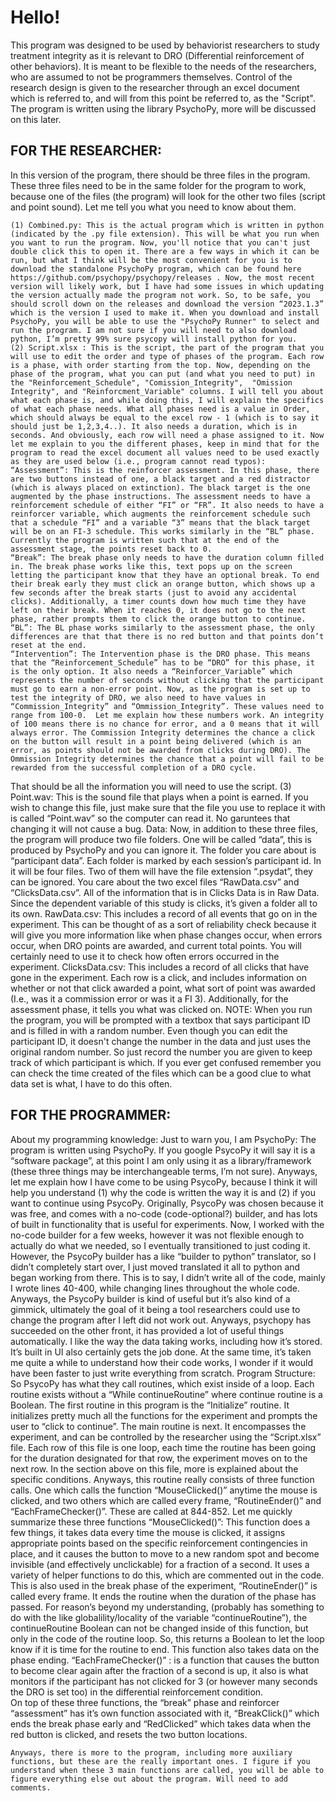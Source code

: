 # Hello!

This program was designed to be used by behaviorist researchers to study treatment integrity as it is relevant to DRO (Differential reinforcement of other behaviors). It is meant to be flexible to the needs of the researchers, who are assumed to not be programmers themselves. Control of the research design is given to the researcher through an excel document which is referred to, and will from this point be referred to, as the "Script". The program is written using the library PsychoPy, more will be discussed on this later.

## FOR THE RESEARCHER: 

In this version of the program, there should be three files in the program. These three files need to be in the same folder for the program to work, because one of the files (the program) will look for the other two files (script and point sound). Let me tell you what you need to know about them.
	
	(1) Combined.py: This is the actual program which is written in python (indicated by the .py file extension). This will be what you run when you want to run the program. Now, you'll notice that you can't just double click this to open it. There are a few ways in which it can be run, but what I think will be the most convenient for you is to download the standalone PsychoPy program, which can be found here https://github.com/psychopy/psychopy/releases . Now, the most recent version will likely work, but I have had some issues in which updating the version actually made the program not work. So, to be safe, you should scroll down on the releases and download the version “2023.1.3” which is the version I used to make it. When you download and install PsychoPy, you will be able to use the "PsychoPy Runner" to select and run the program. I am not sure if you will need to also download python, I’m pretty 99% sure psycopy will install python for you. 
	(2) Script.xlsx : This is the script, the part of the program that you will use to edit the order and type of phases of the program. Each row is a phase, with order starting from the top. Now, depending on the phase of the program, what you can put (and what you need to put) in the "Reinforcement_Schedule", "Comission_Integrity",  "Omission Integrity", and "Reinforcment_Variable" columns. I will tell you about what each phase is, and while doing this, I will explain the specifics of what each phase needs. What all phases need is a value in Order, which should always be equal to the excel row - 1 (which is to say it should just be 1,2,3,4..). It also needs a duration, which is in seconds. And obviously, each row will need a phase assigned to it. Now let me explain to you the different phases, keep in mind that for the program to read the excel document all values need to be used exactly as they are used below (i.e., program cannot read typos):
	“Assessment”: This is the reinforcer assessment. In this phase, there are two buttons instead of one, a black target and a red distractor (which is always placed on extinction). The black target is the one augmented by the phase instructions. The assessment needs to have a reinforcement schedule of either “FI” or “FR”. It also needs to have a reinforcer variable, which augments the reinforcement schedule such that a schedule “FI” and a variable “3” means that the black target will be on an FI-3 schedule. This works similarly in the “BL” phase. Currently the program is written such that at the end of the assessment stage, the points reset back to 0. 
	“Break”: The break phase only needs to have the duration column filled in. The break phase works like this, text pops up on the screen letting the participant know that they have an optional break. To end their break early they must click an orange button, which shows up a few seconds after the break starts (just to avoid any accidental clicks). Additionally, a timer counts down how much time they have left on their break. When it reaches 0, it does not go to the next phase, rather prompts them to click the orange button to continue.
	“BL”: The BL phase works similarly to the assessment phase, the only differences are that that there is no red button and that points don’t reset at the end. 
	“Intervention”: The Intervention phase is the DRO phase. This means that the “Reinforcement_Schedule” has to be “DRO” for this phase, it is the only option. It also needs a “Reinforcer_Variable” which represents the number of seconds without clicking that the participant must go to earn a non-error point. Now, as the program is set up to test the integrity of DRO, we also need to have values in “Commission_Integrity” and “Ommission_Integrity”. These values need to range from 100-0.  Let me explain how these numbers work. An integrity of 100 means there is no chance for error, and a 0 means that it will always error. The Commission Integrity determines the chance a click on the button will result in a point being delivered (which is an error, as points should not be awarded from clicks during DRO). The Ommission Integrity determines the chance that a point will fail to be rewarded from the successful completion of a DRO cycle. 
That should be all the information you will need to use the script.
        (3) Point.wav: This is the sound file that plays when a point is earned. If you wish to change this file, just make sure that the file you use to replace it with is called “Point.wav” so the computer can read it. No garuntees that changing it will not cause a bug. 
Data:
Now, in addition to these three files, the program will produce two file folders. One will be called “data”, this is produced by PsychoPy and you can ignore it. The folder you care about is “participant data”. Each folder is marked by each session’s participant id. In it will be four files. Two of them will have the file extension “.psydat”, they can be ignored. You care about the two excel files “RawData.csv” and “ClicksData.csv”. All of the information that is in Clicks Data is in Raw Data. Since the dependent variable of this study is clicks, it’s given a folder all to its own. 
RawData.csv: This includes a record of all events that go on in the experiment. This can be thought of as a sort of reliability check because it will give you more information like when phase changes occur, when errors occur, when DRO points are awarded, and current total points. You will certainly need to use it to check how often errors occurred in the experiment. 
ClicksData.csv: This includes a record of all clicks that have gone in the experiment. Each row is a click, and includes information on whether or not that click awarded a point, what sort of point was awarded (I.e., was it a commission error or was it a FI 3). Additionally, for the assessment phase, it tells you what was clicked on. 
 NOTE: When you run the program, you will be prompted with a textbox that says participant ID and is filled in with a random number. Even though you can edit the participant ID, it doesn't change the number in the data and just uses the original random number. So just record the number you are given to keep track of which participant is which. If you ever get confused remember you can check the time created of the files which can be a good clue to what data set is what, I have to do this often.

##	FOR THE PROGRAMMER:
About my programming knowledge:
Just to warn you, I am 
PsychoPy: The program is written using PsychoPy. If you google PsycoPy it will say it is a “software package”, at this point I am only using it as a library/framework (these three things may be interchangeable terms, I’m not sure). Anyways, let me explain how I have come to be using PsycoPy, because I think it will help you understand (1) why the code is written the way it is and (2) if you want to continue using PsycoPy.
Originally, PsycoPy was chosen because it was free, and comes with a no-code (code-optional?) builder, and has lots of built in functionality that is useful for experiments. Now, I worked with the no-code builder for a few weeks, however it was not flexible enough to actually do what we needed, so I eventually transitioned to just coding it. However, the PsycoPy builder has a like “builder to python” translator, so I didn’t completely start over, I just moved translated it all to python and began working from there. This is to say, I didn’t write all of the code, mainly I wrote lines 40-400, while changing lines throughout the whole code. Anyways, the PsycoPy builder is kind of useful but it’s also kind of a gimmick, ultimately the goal of it being a tool researchers could use to change the program after I left did not work out. Anyways, psychopy has succeeded on the other front, it has provided a lot of useful things automatically. I like the way the data taking works, including how it’s stored. It’s built in UI also certainly gets the job done. At the same time, it’s taken me quite a while to understand how their code works, I wonder if it would have been faster to just write everything from scratch. 
Program Structure:
	So PsycoPy has what they call routines, which exist inside of a loop. Each routine exists without a “While continueRoutine” where continue routine is a Boolean. The first routine in this program is the “Initialize” routine. It initializes pretty much all the functions for the experiment and prompts the user to “click to continue”. The main routine is next. It encompasses the experiment, and can be controlled by the researcher using the “Script.xlsx” file. Each row of this file is one loop, each time the routine has been going for the duration designated for that row, the experiment moves on to the next row. In the section above on this file, more is explained about the specific conditions. Anyways, this routine really consists of three function calls. One which calls the function “MouseClicked()” anytime the mouse is clicked, and two others which are called every frame, “RoutineEnder()” and “EachFrameChecker()”. These are called at 844-852. Let me quickly summarize these three functions
	“MouseClicked()”: This function does a few things, it takes data every time the mouse is clicked,  it assigns appropriate points based on the specific reinforcement contingencies in place, and it causes the button to move to a new random spot and become invisible (and effectively unclickable) for a fraction of a second. It uses a variety of helper functions to do this, which are commented out in the code. This is also used in the break phase of the experiment,
	“RoutineEnder()” is called every frame. It ends the routine when the duration of the phase has passed. For reason’s beyond my understanding, (probably has something to do with the like globalility/locality of the variable “continueRoutine”), the continueRoutine Boolean can not be changed inside of this function, but only in the code of the routine loop. So, this returns a Boolean to let the loop know if it is time for the routine to end. This function also takes data on the phase ending. 
	“EachFrameChecker()” : is a function that causes the button to become clear again after the fraction of a second is up, it also is what monitors if the participant has not clicked for 3 (or however many seconds the DRO is set too) in the differential reinforcement condition.  
	On top of these three functions, the “break” phase and reinforcer “assessment” has it’s own function associated with it, “BreakClick()” which ends the break phase early and “RedClicked” which takes data when the red button is clicked, and resets the two button locations. 

	Anyways, there is more to the program, including more auxiliary functions, but these are the really important ones. I figure if you understand when these 3 main functions are called, you will be able to figure everything else out about the program. Will need to add comments. 
